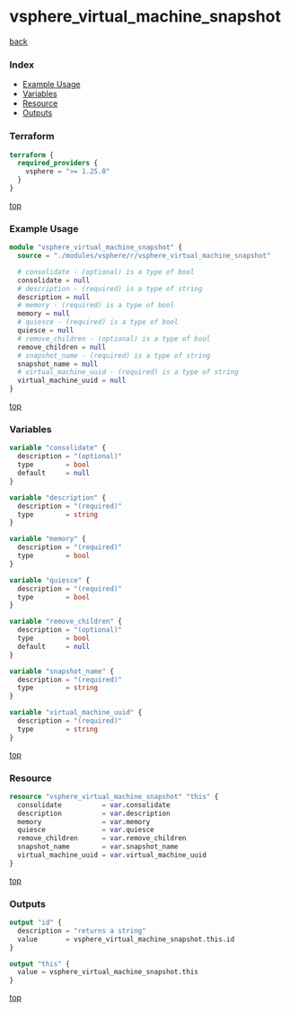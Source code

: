 # vsphere_virtual_machine_snapshot

[back](../vsphere.md)

### Index

- [Example Usage](#example-usage)
- [Variables](#variables)
- [Resource](#resource)
- [Outputs](#outputs)

### Terraform

```terraform
terraform {
  required_providers {
    vsphere = ">= 1.25.0"
  }
}
```

[top](#index)

### Example Usage

```terraform
module "vsphere_virtual_machine_snapshot" {
  source = "./modules/vsphere/r/vsphere_virtual_machine_snapshot"

  # consolidate - (optional) is a type of bool
  consolidate = null
  # description - (required) is a type of string
  description = null
  # memory - (required) is a type of bool
  memory = null
  # quiesce - (required) is a type of bool
  quiesce = null
  # remove_children - (optional) is a type of bool
  remove_children = null
  # snapshot_name - (required) is a type of string
  snapshot_name = null
  # virtual_machine_uuid - (required) is a type of string
  virtual_machine_uuid = null
}
```

[top](#index)

### Variables

```terraform
variable "consolidate" {
  description = "(optional)"
  type        = bool
  default     = null
}

variable "description" {
  description = "(required)"
  type        = string
}

variable "memory" {
  description = "(required)"
  type        = bool
}

variable "quiesce" {
  description = "(required)"
  type        = bool
}

variable "remove_children" {
  description = "(optional)"
  type        = bool
  default     = null
}

variable "snapshot_name" {
  description = "(required)"
  type        = string
}

variable "virtual_machine_uuid" {
  description = "(required)"
  type        = string
}
```

[top](#index)

### Resource

```terraform
resource "vsphere_virtual_machine_snapshot" "this" {
  consolidate          = var.consolidate
  description          = var.description
  memory               = var.memory
  quiesce              = var.quiesce
  remove_children      = var.remove_children
  snapshot_name        = var.snapshot_name
  virtual_machine_uuid = var.virtual_machine_uuid
}
```

[top](#index)

### Outputs

```terraform
output "id" {
  description = "returns a string"
  value       = vsphere_virtual_machine_snapshot.this.id
}

output "this" {
  value = vsphere_virtual_machine_snapshot.this
}
```

[top](#index)